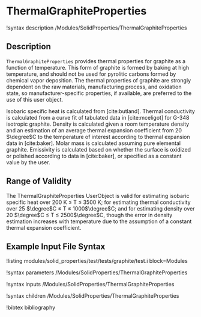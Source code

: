 # ThermalGraphiteProperties

!syntax description /Modules/SolidProperties/ThermalGraphiteProperties

## Description

`ThermalGraphiteProperties` provides thermal properties for graphite
as a function of temperature. This form of
graphite is formed by baking at high temperature, and should not be used for
pyrolitic carbons formed by chemical vapor deposition.
The thermal properties of graphite are strongly dependent on the raw materials,
manufacturing process, and oxidation state, so manufacturer-specific properties,
if available, are preferred to the use of this user object.

Isobaric specific heat is calculated from [cite:butland]. Thermal
conductivity is calculated from a curve fit of tabulated data in [cite:mceligot]
for G-348 isotropic graphite.
Density is calculated given a room temperature density and an estimation of an
average thermal expansion coefficient from 20 $\degree$C to the temperature of
interest according to thermal expansion data in [cite:baker].
Molar mass is calculated assuming pure elemental graphite.
Emissivity is calculated based on whether
the surface is oxidized or polished according to data in [cite:baker], or
specified as a constant value by the user.

## Range of Validity

The ThermalGraphiteProperties UserObject is valid for estimating isobaric
specific heat over 200 K $\le$ T $\le$ 3500 K; for estimating thermal
conductivity over 25 $\degree$C $\le$ T $\le$ 1000$\degree$C; and for
estimating density over 20 $\degree$C $\le$ T $\le$ 2500$\degree$C,
though the error in density estimation increases with
temperature due to the assumption of a constant thermal expansion coefficient.

## Example Input File Syntax

!listing modules/solid_properties/test/tests/graphite/test.i block=Modules

!syntax parameters /Modules/SolidProperties/ThermalGraphiteProperties

!syntax inputs /Modules/SolidProperties/ThermalGraphiteProperties

!syntax children /Modules/SolidProperties/ThermalGraphiteProperties

!bibtex bibliography
